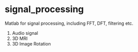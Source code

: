 # signal_processing
Matlab for signal processing, including FFT, DFT, filtering etc.

1. Audio signal
2. 3D MRI
3. 3D Image Rotation
